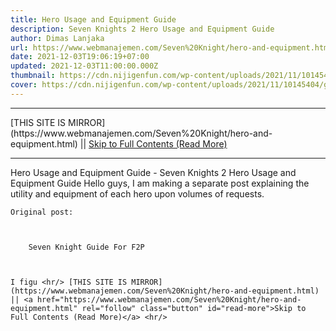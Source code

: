 ```yaml
---
title: Hero Usage and Equipment Guide
description: Seven Knights 2 Hero Usage and Equipment Guide
author: Dimas Lanjaka
url: https://www.webmanajemen.com/Seven%20Knight/hero-and-equipment.html
date: 2021-12-03T19:06:19+07:00
updated: 2021-12-03T11:00:00.000Z
thumbnail: https://cdn.nijigenfun.com/wp-content/uploads/2021/11/10145404/games_2021111001_cover.jpg
cover: https://cdn.nijigenfun.com/wp-content/uploads/2021/11/10145404/games_2021111001_cover.jpg
---
```


<hr/> [THIS SITE IS MIRROR](https://www.webmanajemen.com/Seven%20Knight/hero-and-equipment.html) || <a href="https://www.webmanajemen.com/Seven%20Knight/hero-and-equipment.html" rel="follow" class="button" id="read-more">Skip to Full Contents (Read More)</a> <hr/> Hero Usage and Equipment Guide - Seven Knights 2 Hero Usage and Equipment Guide Hello guys, I am making a separate post explaining the utility and
    equipment of each hero upon volumes of requests.


    Original post:


    
        Seven Knight Guide For F2P
    


    I figu <hr/> [THIS SITE IS MIRROR](https://www.webmanajemen.com/Seven%20Knight/hero-and-equipment.html) || <a href="https://www.webmanajemen.com/Seven%20Knight/hero-and-equipment.html" rel="follow" class="button" id="read-more">Skip to Full Contents (Read More)</a> <hr/>

<script>
    if (location.host.includes('dimaslanjaka12')) {
      location.replace('https://www.webmanajemen.com/Seven%20Knight/hero-and-equipment.html');
    }
  </script>